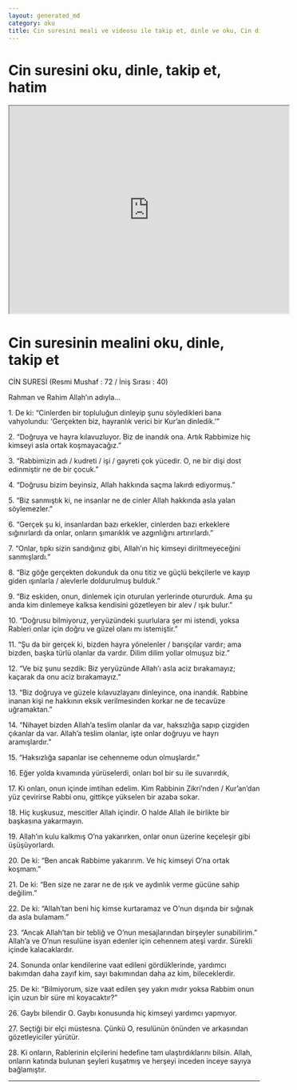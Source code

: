 ```yaml
---
layout: generated_md
category: oku
title: Cin suresini meali ve videosu ile takip et, dinle ve oku, Cin dinle, Cin meali, hatim dinle, hatim yap.
---
```


<div class="container">
  <div class="row">
    <div class="col-lg-12">
      <h1>Cin suresini oku, dinle, takip et, hatim</h1>
      <div class="div-youtube-embed">
        <iframe width="560" height="415" src="https://www.youtube.com/embed/">frameborder="0" allowfullscreen></iframe>
      </div>
    </div>
  </div>

  <div class="row">
    <div class="col-lg-12">
      <h1>Cin suresinin mealini oku, dinle, takip et</h1>
      <div><p>CİN SURESİ (Resmi Mushaf : 72 / İniş Sırası : 40)</p><p>Rahman ve Rahim Allah’ın adıyla…</p><p></p><p></p><p>1. De ki: “Cinlerden bir topluluğun dinleyip şunu söyledikleri bana vahyolundu: ‘Gerçekten biz, hayranlık verici bir Kur’an dinledik.’”</p><p></p><p></p><p>2. “Doğruya ve hayra kılavuzluyor. Biz de inandık ona. Artık Rabbimize hiç kimseyi asla ortak koşmayacağız.”</p><p></p><p></p><p>3. “Rabbimizin adı / kudreti / işi / gayreti çok yücedir. O, ne bir dişi dost edinmiştir ne de bir çocuk.”</p><p></p><p></p><p>4. “Doğrusu bizim beyinsiz, Allah hakkında saçma lakırdı ediyormuş.”</p><p></p><p></p><p>5. “Biz sanmıştık ki, ne insanlar ne de cinler Allah hakkında asla yalan söylemezler.”</p><p></p><p></p><p>6. “Gerçek şu ki, insanlardan bazı erkekler, cinlerden bazı erkeklere sığınırlardı da onlar, onların şımarıklık ve azgınlığını artırırlardı.”</p><p></p><p></p><p>7. “Onlar, tıpkı sizin sandığınız gibi, Allah’ın hiç kimseyi diriltmeyeceğini sanmışlardı.”</p><p></p><p></p><p>8. “Biz göğe gerçekten dokunduk da onu titiz ve güçlü bekçilerle ve kayıp giden ışınlarla / alevlerle doldurulmuş bulduk.”</p><p></p><p></p><p>9. “Biz eskiden, onun, dinlemek için oturulan yerlerinde otururduk. Ama şu anda kim dinlemeye kalksa kendisini gözetleyen bir alev / ışık bulur.”</p><p></p><p></p><p>10. “Doğrusu bilmiyoruz, yeryüzündeki şuurlulara şer mi istendi, yoksa Rableri onlar için doğru ve güzel olanı mı istemiştir.”</p><p></p><p></p><p>11. “Şu da bir gerçek ki, bizden hayra yönelenler / barışçılar vardır; ama bizden, başka türlü olanlar da vardır. Dilim dilim yollar olmuşuz biz.”</p><p></p><p></p><p>12. “Ve biz şunu sezdik: Biz yeryüzünde Allah’ı asla aciz bırakamayız; kaçarak da onu aciz bırakamayız.”</p><p></p><p></p><p>13. “Biz doğruya ve güzele kılavuzlayanı dinleyince, ona inandık. Rabbine inanan kişi ne hakkının eksik verilmesinden korkar ne de tecavüze uğramaktan.”</p><p></p><p></p><p>14. “Nihayet bizden Allah’a teslim olanlar da var, haksızlığa sapıp çizgiden çıkanlar da var. Allah’a teslim olanlar, işte onlar doğruyu ve hayrı aramışlardır.”</p><p></p><p></p><p>15. “Haksızlığa sapanlar ise cehenneme odun olmuşlardır.”</p><p></p><p></p><p>16. Eğer yolda kıvamında yürüselerdi, onları bol bir su ile suvarırdık,</p><p></p><p></p><p>17. Ki onları, onun içinde imtihan edelim. Kim Rabbinin Zikri’nden / Kur’an’dan yüz çevirirse Rabbi onu, gittikçe yükselen bir azaba sokar.</p><p></p><p></p><p>18. Hiç kuşkusuz, mescitler Allah içindir. O halde Allah ile birlikte bir başkasına yakarmayın.</p><p></p><p></p><p>19. Allah’ın kulu kalkmış O’na yakarırken, onlar onun üzerine keçeleşir gibi üşüşüyorlardı.</p><p></p><p></p><p>20. De ki: “Ben ancak Rabbime yakarırım. Ve hiç kimseyi O’na ortak koşmam.”</p><p></p><p></p><p>21. De ki: “Ben size ne zarar ne de ışık ve aydınlık verme gücüne sahip değilim.”</p><p></p><p></p><p>22. De ki: “Allah’tan beni hiç kimse kurtaramaz ve O’nun dışında bir sığınak da asla bulamam.”</p><p></p><p></p><p>23. “Ancak Allah’tan bir tebliğ ve O’nun mesajlarından birşeyler sunabilirim.” Allah’a ve O’nun resulüne isyan edenler için cehennem ateşi vardır. Sürekli içinde kalacaklardır.</p><p></p><p></p><p>24. Sonunda onlar kendilerine vaat edileni gördüklerinde, yardımcı bakımdan daha zayıf kim, sayı bakımından daha az kim, bileceklerdir.</p><p></p><p></p><p>25. De ki: “Bilmiyorum, size vaat edilen şey yakın mıdır yoksa Rabbim onun için uzun bir süre mi koyacaktır?”</p><p></p><p></p><p>26. Gaybı bilendir O. Gaybı konusunda hiç kimseyi yardımcı yapmıyor.</p><p></p><p></p><p>27. Seçtiği bir elçi müstesna. Çünkü O, resulünün önünden ve arkasından gözetleyiciler yürütür.</p><p></p><p></p><p>28. Ki onların, Rablerinin elçilerini hedefine tam ulaştırdıklarını bilsin. Allah, onların katında bulunan şeyleri kuşatmış ve herşeyi inceden inceye sayıya bağlamıştır.</p><p></p><p></p><p></p><p></p></div>
    </div>
  </div>
</div>
<hr />